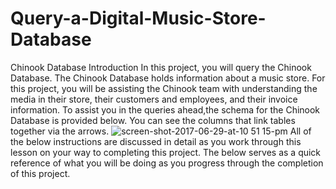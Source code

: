 # Query-a-Digital-Music-Store-Database
Chinook Database
Introduction
In this project, you will query the Chinook Database. The Chinook Database holds information about a music store. For this project,
you will be assisting the Chinook team with understanding the media in their store, their customers and employees,
and their invoice information. To assist you in the queries ahead,the schema for the Chinook Database is provided below.
You can see the columns that link tables together via the arrows.
![screen-shot-2017-06-29-at-10 51 15-pm](https://user-images.githubusercontent.com/95453394/159226843-a73ee7a6-e180-41ee-b6e1-68d3831b5851.png)
All of the below instructions are discussed in detail as you work through this lesson on your way to completing this project. 
The below serves as a quick reference of what you will be doing as you progress through the completion of this project.


